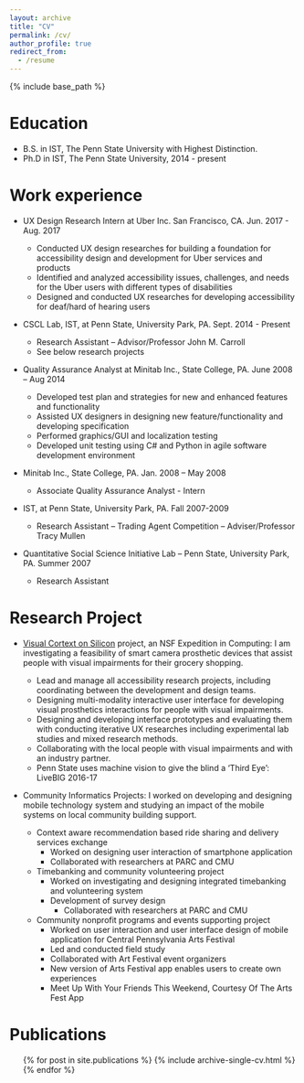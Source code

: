 ```yaml
---
layout: archive
title: "CV"
permalink: /cv/
author_profile: true
redirect_from:
  - /resume
---
```


{% include base_path %}

Education
======
* B.S. in IST, The Penn State University with Highest Distinction.
* Ph.D in IST, The Penn State University, 2014 - present

Work experience
======
* UX Design Research Intern at Uber Inc. San Francisco, CA. Jun. 2017 - Aug. 2017
  * Conducted UX design researches for building a foundation for accessibility design and development for Uber services and products
  * Identified and analyzed accessibility issues, challenges, and needs for the Uber users with different types of disabilities
  * Designed and conducted UX researches for developing accessibility for deaf/hard of hearing users

* CSCL Lab, IST, at Penn State, University Park, PA. Sept. 2014 - Present
  * Research Assistant – Advisor/Professor John M. Carroll
  * See below research projects 

* Quality Assurance Analyst at Minitab Inc., State College, PA. June 2008 – Aug 2014
  * Developed test plan and strategies for new and enhanced features and functionality
  * Assisted UX designers in designing new feature/functionality and developing specification
  * Performed graphics/GUI and localization testing
  * Developed unit testing using C# and Python in agile software development environment

* Minitab Inc., State College, PA. Jan. 2008 – May 2008
  * Associate Quality Assurance Analyst - Intern

* IST, at Penn State, University Park, PA. Fall 2007-2009
  * Research Assistant – Trading Agent Competition – Adviser/Professor Tracy Mullen

* Quantitative Social Science Initiative Lab – Penn State, University Park, PA. Summer 2007
  * Research Assistant 
  
Research Project
======
* [Visual Cortext on Silicon](http://www.cse.psu.edu/research/visualcortexonsilicon.expedition/) project, an NSF Expedition in Computing: I am investigating a feasibility of smart camera prosthetic devices that assist people with visual impairments for their grocery shopping.
  * Lead and manage all accessibility research projects, including coordinating between the development and design teams.
  * Designing multi-modality interactive user interface for developing visual prosthetics interactions for people with visual impairments.
  * Designing and developing interface prototypes and evaluating them with conducting iterative UX researches including experimental lab studies and mixed research methods.
  * Collaborating with the local people with visual impairments and with an industry partner.
  * Penn State uses machine vision to give the blind a ‘Third Eye’: LiveBIG 2016-17

* Community Informatics Projects: I worked on developing and designing mobile technology system and studying an impact of the mobile systems on local community building support.
  * Context aware recommendation based ride sharing and delivery services exchange
	* Worked on designing user interaction of smartphone application
	* Collaborated with researchers at PARC and CMU
  * Timebanking and community volunteering project
	* Worked on investigating and designing integrated timebanking and volunteering system
	* Development of survey design
	  * Collaborated with researchers at PARC and CMU
  * Community nonprofit programs and events supporting project
	* Worked on user interaction and user interface design of mobile application for Central Pennsylvania Arts Festival
	* Led and conducted field study
	* Collaborated with Art Festival event organizers
	* New version of Arts Festival app enables users to create own experiences
	* Meet Up With Your Friends This Weekend, Courtesy Of The Arts Fest App


Publications
======
  <ul>{% for post in site.publications %}
    {% include archive-single-cv.html %}
  {% endfor %}</ul>
